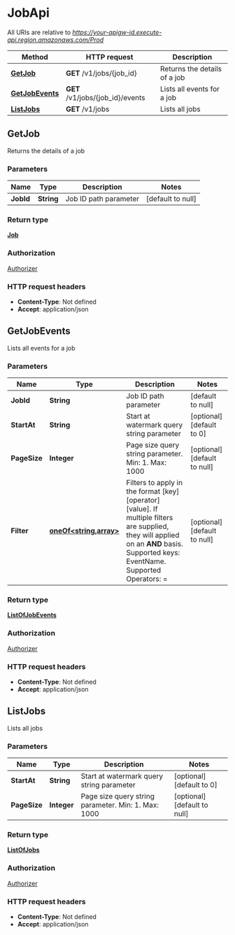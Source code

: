 # JobApi

All URIs are relative to *https://your-apigw-id.execute-api.region.amazonaws.com/Prod*

Method | HTTP request | Description
------------- | ------------- | -------------
[**GetJob**](JobApi.md#getjob) | **GET** /v1/jobs/{job_id} | Returns the details of a job
[**GetJobEvents**](JobApi.md#getjobevents) | **GET** /v1/jobs/{job_id}/events | Lists all events for a job
[**ListJobs**](JobApi.md#listjobs) | **GET** /v1/jobs | Lists all jobs


<a name="getjob"></a>
## **GetJob**

Returns the details of a job

### Parameters

Name | Type | Description  | Notes
------------- | ------------- | ------------- | -------------
 **JobId** | **String**| Job ID path parameter | [default to null]

### Return type

[**Job**](../Models/Job.md)

### Authorization

[Authorizer](../README.md#Authorizer)

### HTTP request headers

- **Content-Type**: Not defined
- **Accept**: application/json

<a name="getjobevents"></a>
## **GetJobEvents**

Lists all events for a job

### Parameters

Name | Type | Description  | Notes
------------- | ------------- | ------------- | -------------
 **JobId** | **String**| Job ID path parameter | [default to null]
 **StartAt** | **String**| Start at watermark query string parameter | [optional] [default to 0]
 **PageSize** | **Integer**| Page size query string parameter. Min: 1. Max: 1000 | [optional] [default to null]
 **Filter** | [**oneOf&lt;string,array&gt;**](../Models/.md)| Filters to apply in the format [key][operator][value]. If multiple filters are supplied, they will applied on an **AND** basis. Supported keys: EventName. Supported Operators: &#x3D;  | [optional] [default to null]

### Return type

[**ListOfJobEvents**](../Models/ListOfJobEvents.md)

### Authorization

[Authorizer](../README.md#Authorizer)

### HTTP request headers

- **Content-Type**: Not defined
- **Accept**: application/json

<a name="listjobs"></a>
## **ListJobs**

Lists all jobs

### Parameters

Name | Type | Description  | Notes
------------- | ------------- | ------------- | -------------
 **StartAt** | **String**| Start at watermark query string parameter | [optional] [default to 0]
 **PageSize** | **Integer**| Page size query string parameter. Min: 1. Max: 1000 | [optional] [default to null]

### Return type

[**ListOfJobs**](../Models/ListOfJobs.md)

### Authorization

[Authorizer](../README.md#Authorizer)

### HTTP request headers

- **Content-Type**: Not defined
- **Accept**: application/json


